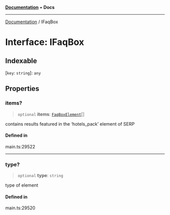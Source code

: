 [**Documentation**](../README.md) • **Docs**

***

[Documentation](../globals.md) / IFaqBox

# Interface: IFaqBox

## Indexable

 \[`key`: `string`\]: `any`

## Properties

### items?

> `optional` **items**: [`FaqBoxElement`](../classes/FaqBoxElement.md)[]

contains results featured in the ‘hotels_pack’ element of SERP

#### Defined in

main.ts:29522

***

### type?

> `optional` **type**: `string`

type of element

#### Defined in

main.ts:29520
